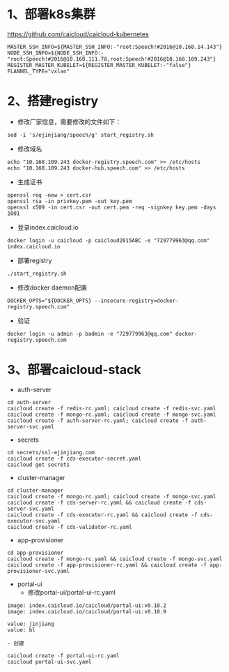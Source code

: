 # 1、部署k8s集群 #
https://github.com/caicloud/caicloud-kubernetes
```
MASTER_SSH_INFO=${MASTER_SSH_INFO:-"root:Speech!#2016@10.168.14.143"}
NODE_SSH_INFO=${NODE_SSH_INFO:-"root:Speech!#2016@10.168.111.78,root:Speech!#2016@10.168.109.243"}
REGISTER_MASTER_KUBELET=${REGISTER_MASTER_KUBELET:-"false"}
FLANNEL_TYPE="vxlan"
```
# 2、搭建registry #
- 修改厂家信息，需要修改的文件如下：
```
sed -i 's/ejinjiang/speech/g' start_registry.sh
```
- 修改域名
```
echo "10.168.109.243 docker-registry.speech.com" >> /etc/hosts
echo "10.168.109.243 docker-hub.speech.com" >> /etc/hosts
```
- 生成证书
```
openssl req -new > cert.csr
openssl rsa -in privkey.pem -out key.pem
openssl x509 -in cert.csr -out cert.pem -req -signkey key.pem -days 1001
```
- 登录index.caicloud.io
```
docker login -u caicloud -p caicloud2015ABC -e "729779963@qq.com" index.caicloud.io
```
- 部署registry
```
./start_registry.sh
```
- 修改docker daemon配置
```
DOCKER_OPTS="${DOCKER_OPTS} --insecure-registry=docker-registry.speech.com"
```
- 验证
```
docker login -u admin -p badmin -e "729779963@qq.com" docker-registry.speech.com
```
# 3、部署caicloud-stack
- auth-server
```
cd auth-server
caicloud create -f redis-rc.yaml; caicloud create -f redis-svc.yaml
caicloud create -f mongo-rc.yaml; caicloud create -f mongo-svc.yaml
caicloud create -f auth-server-rc.yaml; caicloud create -f auth-server-svc.yaml
```
- secrets
```
cd secrets/ssl-ejinjiang.com
caicloud create -f cds-executor-secret.yaml
caicloud get secrets
```
- cluster-manager
```
cd cluster-manager
caicloud create -f mongo-rc.yaml; caicloud create -f mongo-svc.yaml
caicloud create -f cds-server-rc.yaml && caicloud create -f cds-server-svc.yaml
caicloud create -f cds-executor-rc.yaml && caicloud create -f cds-executor-svc.yaml
caicloud create -f cds-validator-rc.yaml
```
- app-provisioner
```
cd app-provisioner
caicloud create -f mongo-rc.yaml && caicloud create -f mongo-svc.yaml
caicloud create -f app-provisioner-rc.yaml && caicloud create -f app-provisioner-svc.yaml
```
- portal-ui
	- 修改portal-ui/portal-ui-rc.yaml
```
image: index.caicloud.io/caicloud/portal-ui:v0.10.2
image: index.caicloud.io/caicloud/portal-ui:v0.10.9
```
```
value: jinjiang
value: bl
```
	- 创建
```
caicloud create -f portal-ui-rc.yaml
caicloud portal-ui-svc.yaml
```